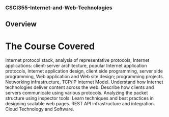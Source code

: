 ### CSCI355-Internet-and-Web-Technologies

## Overview
# The Course Covered
Internet protocol stack, analysis of representative protocols; Internet applications: client-server
architecture, popular Internet application protocols, Internet application design, client side
programming, server side programming, Web application and Web site design; programming
projects. Networking infrastructure, TCP/IP Internet Model. Understand how Internet technologies deliver
content across the web. Describe how clients and servers communicate using various protocols.
Analyzing the packet structure using inspector tools. Learn techniques and best practices in
designing scalable web pages. REST API infrastructure and integration. Cloud Technology and
Software.

